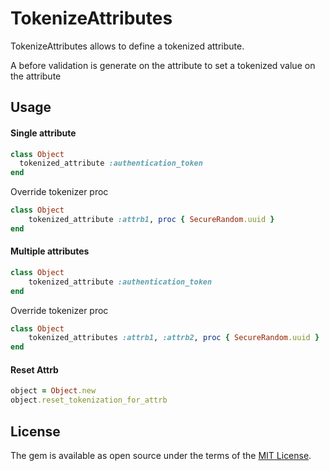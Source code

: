 # TokenizeAttributes

TokenizeAttributes allows to define a tokenized attribute.

A before validation is generate on the attribute to set a tokenized value on the attribute

## Usage

#### Single attribute

```ruby
class Object
  tokenized_attribute :authentication_token
end
```

Override tokenizer proc

```ruby
class Object
    tokenized_attribute :attrb1, proc { SecureRandom.uuid }
end
```


#### Multiple attributes

```ruby
class Object
    tokenized_attribute :authentication_token
end
```

Override tokenizer proc

```ruby
class Object
    tokenized_attributes :attrb1, :attrb2, proc { SecureRandom.uuid }
end
```

#### Reset Attrb

```ruby
object = Object.new
object.reset_tokenization_for_attrb
```

## License

The gem is available as open source under the terms of the [MIT License](http://opensource.org/licenses/MIT).
